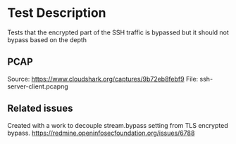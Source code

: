 # Test Description

Tests that the encrypted part of the SSH traffic is bypassed but it should not
bypass based on the depth

## PCAP

Source: https://www.cloudshark.org/captures/9b72eb8febf9
File: ssh-server-client.pcapng

## Related issues

Created with a work to decouple stream.bypass setting from TLS encrypted bypass.
https://redmine.openinfosecfoundation.org/issues/6788
